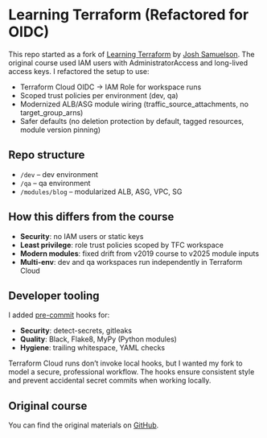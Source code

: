 # Learning Terraform (Refactored for OIDC)

This repo started as a fork of [Learning Terraform][li_course] by [Josh Samuelson][li_instructor].
The original course used IAM users with AdministratorAccess and long-lived access keys.
I refactored the setup to use:

- Terraform Cloud OIDC → IAM Role for workspace runs
- Scoped trust policies per environment (dev, qa)
- Modernized ALB/ASG module wiring (traffic_source_attachments, no target_group_arns)
- Safer defaults (no deletion protection by default, tagged resources, module version pinning)

## Repo structure
- `/dev` – dev environment
- `/qa` – qa environment
- `/modules/blog` – modularized ALB, ASG, VPC, SG

## How this differs from the course
- **Security**: no IAM users or static keys
- **Least privilege**: role trust policies scoped by TFC workspace
- **Modern modules**: fixed drift from v2019 course to v2025 module inputs
- **Multi-env**: dev and qa workspaces run independently in Terraform Cloud

## Developer tooling
I added [pre-commit][precommit] hooks for:

- **Security**: detect-secrets, gitleaks
- **Quality**: Black, Flake8, MyPy (Python modules)
- **Hygiene**: trailing whitespace, YAML checks

Terraform Cloud runs don’t invoke local hooks, but I wanted my fork to model
a secure, professional workflow. The hooks ensure consistent style and prevent
accidental secret commits when working locally.

## Original course
You can find the original materials on [GitHub][li_github].

[li_course]: https://www.linkedin.com/learning/learning-terraform-15575129/learn-terraform-for-your-cloud-infrastructure
[li_instructor]: https://www.linkedin.com/in/samuelson/?trk=lil_instructor
[precommit]: https://pre-commit.com/
[li_github]: https://github.com/LinkedInLearning/learning-terraform-3087701

